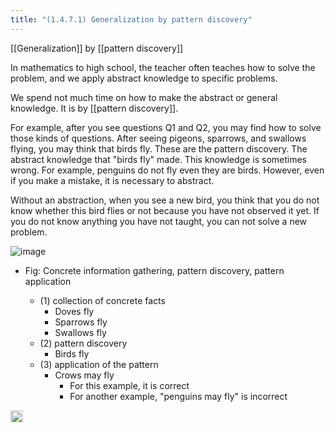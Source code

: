 ```yaml
---
title: "(1.4.7.1) Generalization by pattern discovery"
---
```


[[Generalization]] by [[pattern discovery]]

In mathematics to high school, the teacher often teaches how to solve the problem, and we apply abstract knowledge to specific problems.

We spend not much time on how to make the abstract or general knowledge. It is by [[pattern discovery]].

For example, after you see questions Q1 and Q2, you may find how to solve those kinds of questions. After seeing pigeons, sparrows, and swallows flying, you may think that birds fly. These are the pattern discovery. The abstract knowledge that "birds fly" made. This knowledge is sometimes wrong. For example, penguins do not fly even they are birds. However, even if you make a mistake, it is necessary to abstract.

Without an abstraction, when you see a new bird, you think that you do not know whether this bird flies or not because you have not observed it yet. If you do not know anything you have not taught, you can not solve a new problem.

![image](https://gyazo.com/7e3909bdf210803a2f5d25e6bc5d9cfa/thumb/1000)
- Fig: Concrete information gathering, pattern discovery, pattern application

    - (1) collection of concrete facts
        - Doves fly
        - Sparrows fly
        - Swallows fly
    - (2) pattern discovery
        - Birds fly
    - (3) application of the pattern
        - Crows may fly
            - For this example, it is correct
            - For another example, "penguins may fly" is incorrect

<img src='https://scrapbox.io/api/pages/nishio/en/icon' alt='en.icon' height="19.5"/>